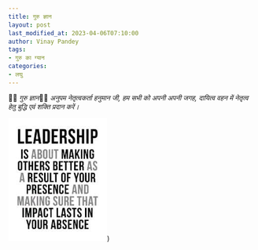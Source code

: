 ```yaml
---
title: गुरु ज्ञान
layout: post
last_modified_at: 2023-04-06T07:10:00
author: Vinay Pandey
tags:
- गुरु का ग्यान
categories:
- लघु
---
```

🙏🌷 *गुरु ज्ञान*🌷🙏
*अनुपम नेतृत्वकर्ता हनुमान जी, हम सभी को अपनी अपनी जगह, दायित्व वहन में नेतृत्व हेतु बुद्धि एवं शक्ति प्रदान करें।*


![IMG-20230406-WA0001.jpg](/images/IMG-20230406-WA0001.jpg))

